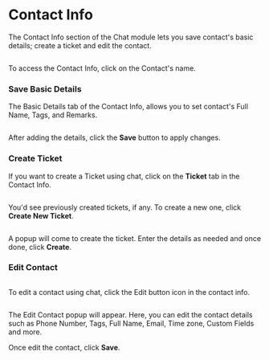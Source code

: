 # Contact Info

The Contact Info section of the Chat module lets you save contact's basic details; create a ticket and edit the contact.

<figure><img src="https://files.gitbook.com/v0/b/gitbook-x-prod.appspot.com/o/spaces%2FhElFPtMZjXYjDDMBT5q2%2Fuploads%2FBun1UwtcwmXMrAeA9aXD%2FAccessing%20Contact%20Info%20Using%20Chat.gif?alt=media&#x26;token=3a64249e-476d-427c-b4ec-8f205f3bc64a" alt=""><figcaption></figcaption></figure>

To access the Contact Info, click on the Contact's name.

### Save Basic Details

The Basic Details tab of the Contact Info, allows you to set contact's Full Name, Tags, and Remarks.

<figure><img src="https://files.gitbook.com/v0/b/gitbook-x-prod.appspot.com/o/spaces%2FhElFPtMZjXYjDDMBT5q2%2Fuploads%2Fp8rPChtdKaJuoHKBuQbC%2FBasic%20Details%20in%20Contact%20Info%20RUM%20Work%20Chat.png?alt=media&#x26;token=e85a1f72-efc7-473d-bd52-45471a1ac8ea" alt=""><figcaption></figcaption></figure>

After adding the details, click the **Save** button to apply changes.

### Create Ticket

If you want to create a Ticket using chat, click on the **Ticket** tab in the Contact Info.

<figure><img src="https://files.gitbook.com/v0/b/gitbook-x-prod.appspot.com/o/spaces%2FhElFPtMZjXYjDDMBT5q2%2Fuploads%2FIn1OAZH9r4mV3RV8Modp%2FCreating%20a%20ticket%20using%20Chat.png?alt=media&#x26;token=6a9c6acc-419e-4ba2-bf7d-eabb384fa194" alt=""><figcaption></figcaption></figure>

You'd see previously created tickets, if any. To create a new one, click **Create New Ticket**.

<figure><img src="https://files.gitbook.com/v0/b/gitbook-x-prod.appspot.com/o/spaces%2FhElFPtMZjXYjDDMBT5q2%2Fuploads%2F6BXg1xv8uNW4KJkIpEDM%2FCreate%20Ticket%20Popup%20in%20Chat.png?alt=media&#x26;token=f3685bf4-a099-40e4-bf01-0902658dfa64" alt=""><figcaption></figcaption></figure>

A popup will come to create the ticket. Enter the details as needed and once done, click **Create**.

### Edit Contact

<figure><img src="https://files.gitbook.com/v0/b/gitbook-x-prod.appspot.com/o/spaces%2FhElFPtMZjXYjDDMBT5q2%2Fuploads%2FpZrbNyBn3WBlOwx6JYEQ%2FEditing%20a%20contact%20in%20Chat.png?alt=media&#x26;token=b9d0e4ec-5c01-4eff-8e02-266838bd91b4" alt=""><figcaption></figcaption></figure>

To edit a contact using chat, click the Edit button icon<img src="https://files.gitbook.com/v0/b/gitbook-x-prod.appspot.com/o/spaces%2FhElFPtMZjXYjDDMBT5q2%2Fuploads%2FfzLY7Idmr3hiOiJSCDsE%2FEdit%20Button.png?alt=media&#x26;token=977d3256-385b-48d6-b57b-1a23ff0c5ce8" alt="" data-size="line"> in the contact info.

<figure><img src="https://files.gitbook.com/v0/b/gitbook-x-prod.appspot.com/o/spaces%2FhElFPtMZjXYjDDMBT5q2%2Fuploads%2Ff6LXN8XTJc3FZI1xiE7X%2FEdit%20Contact%20Popup%20in%20Chat.png?alt=media&#x26;token=1490d412-d8ff-44bc-8f35-2b4c9a9040e0" alt=""><figcaption></figcaption></figure>

The Edit Contact popup will appear. Here, you can edit the contact details such as Phone Number, Tags, Full Name, Email, Time zone, Custom Fields and more.

Once edit the contact, click **Save**.
